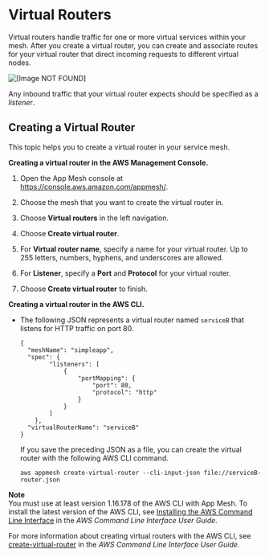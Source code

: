 # Virtual Routers<a name="virtual_routers"></a>

Virtual routers handle traffic for one or more virtual services within your mesh\. After you create a virtual router, you can create and associate routes for your virtual router that direct incoming requests to different virtual nodes\.

![\[Image NOT FOUND\]](http://docs.aws.amazon.com/app-mesh/latest/userguide/images/virtual_router.png)

Any inbound traffic that your virtual router expects should be specified as a *listener*\.

## Creating a Virtual Router<a name="create-virtual-router"></a>

This topic helps you to create a virtual router in your service mesh\.

**Creating a virtual router in the AWS Management Console\.**

1. Open the App Mesh console at [https://console\.aws\.amazon\.com/appmesh/](https://console.aws.amazon.com/appmesh/)\.

1. Choose the mesh that you want to create the virtual router in\.

1. Choose **Virtual routers** in the left navigation\.

1. Choose **Create virtual router**\.

1. For **Virtual router name**, specify a name for your virtual router\. Up to 255 letters, numbers, hyphens, and underscores are allowed\.

1. For **Listener**, specify a **Port** and **Protocol** for your virtual router\.

1. Choose **Create virtual router** to finish\.

**Creating a virtual router in the AWS CLI\.**
+ The following JSON represents a virtual router named `serviceB` that listens for HTTP traffic on port 80\.

  ```
  {
    "meshName": "simpleapp",
    "spec": {
          "listeners": [
              {
                  "portMapping": {
                      "port": 80,
                      "protocol": "http"
                  }
              }
          ]
      },
    "virtualRouterName": "serviceB"
  }
  ```

  If you save the preceding JSON as a file, you can create the virtual router with the following AWS CLI command\.

  ```
  aws appmesh create-virtual-router --cli-input-json file://serviceB-router.json
  ```
**Note**  
You must use at least version 1\.16\.178 of the AWS CLI with App Mesh\. To install the latest version of the AWS CLI, see [Installing the AWS Command Line Interface](https://docs.aws.amazon.com/cli/latest/userguide/installing.html) in the *AWS Command Line Interface User Guide*\.

  For more information about creating virtual routers with the AWS CLI, see [create\-virtual\-router](https://docs.aws.amazon.com/cli/latest/reference/appmesh/create-virtual-router.html) in the *AWS Command Line Interface User Guide*\.